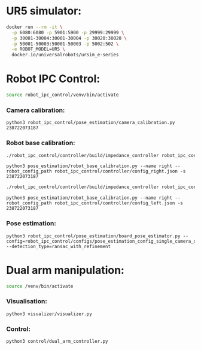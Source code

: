 # UR5 simulator:

```bash
docker run --rm -it \
  -p 6080:6080 -p 5901:5900 -p 29999:29999 \
  -p 30001-30004:30001-30004 -p 30020:30020 \
  -p 50001-50003:50001-50003 -p 5002:502 \
  -e ROBOT_MODEL=UR5 \
  docker.io/universalrobots/ursim_e-series
```

# Robot IPC Control:

```bash
source robot_ipc_control/venv/bin/activate
```

### Camera calibration:

```python3
python3 robot_ipc_control/pose_estimation/camera_calibration.py 238722073187
```

### Robot base calibration:

```bash
./robot_ipc_control/controller/build/impedance_controller robot_ipc_control/controller/config_right.json
```

```python3
python3 pose_estimation/robot_base_calibration.py --name right --robot_config_path robot_ipc_control/controller/config_right.json -s 238722073187
```

```bash
./robot_ipc_control/controller/build/impedance_controller robot_ipc_control/controller/config_left.json
```

```python3
python3 pose_estimation/robot_base_calibration.py --name right --robot_config_path robot_ipc_control/controller/config_left.json -s 238722073187
```

### Pose estimation:

```python3
python3 robot_ipc_control/pose_estimation/board_pose_estimator.py --config=robot_ipc_control/configs/pose_estimation_config_single_camera_dual_arm.json --detection_type=ransac_with_refinement
```

# Dual arm manipulation:

```bash
source /venv/bin/activate
```

### Visualisation:

```python3
python3 visualizer/visualizer.py
```

### Control:

```python3
python3 control/dual_arm_controller.py
```

